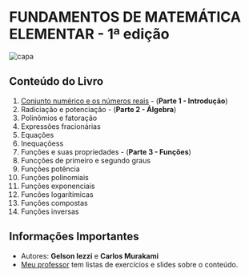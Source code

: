 # FUNDAMENTOS DE MATEMÁTICA ELEMENTAR - 1ª edição

![capa](https://images-na.ssl-images-amazon.com/images/I/51OHQmCzEIL._SX354_BO1,204,203,200_.jpg)

## Conteúdo do Livro

1. [Conjunto numérico e os números reais](https://github.com/Darlley/ExerciciosLivros/tree/master/exatas/precalculo1/capituloum) - (**Parte 1 - Introdução**)
1. Radiciação e potenciação - (**Parte 2 - Álgebra**)
1. Polinômios e fatoração
1. Expressões fracionárias
1. Equações
1. Inequaçõess
1. Funções e suas propriedades - (**Parte 3 - Funções**)
1. Funcções de primeiro e segundo graus
1. Funções potência
1. Funções polinomiais
1. Funções exponenciais
1. Funcões logarítimicas
1. Funções compostas
1. Funções inversas


## Informações Importantes

- Autores: **Gelson Iezzi** e **Carlos Murakami**
- [Meu professor](http://www.ucdb.br/docentes/main1.php?menu=arquivos2&pasta=42812) tem listas de exercícios e slides sobre o conteúdo.
